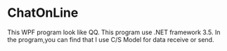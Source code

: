 # ChatOnLine
This WPF program look like QQ.
This program use .NET framework 3.5.
In the program,you can find that I use C/S Model for data receive or send.
